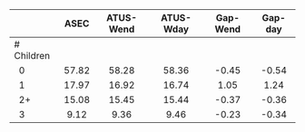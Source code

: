 
|                      |         ASEC |    ATUS-Wend |    ATUS-Wday |     Gap-Wend |      Gap-day |
| -------------------- | :----------: | :----------: | :----------: | :----------: | :----------: |
| # Children           |              |              |              |              |              |
| &nbsp;&nbsp;0        |        57.82 |        58.28 |        58.36 |        -0.45 |        -0.54 |
| &nbsp;&nbsp;1        |        17.97 |        16.92 |        16.74 |         1.05 |         1.24 |
| &nbsp;&nbsp;2+       |        15.08 |        15.45 |        15.44 |        -0.37 |        -0.36 |
| &nbsp;&nbsp;3        |         9.12 |         9.36 |         9.46 |        -0.23 |        -0.34 |

